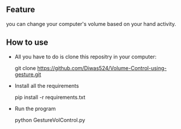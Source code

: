 ## Feature
you can change your computer's volume based on your hand activity.

## How to use

* All you have to do is clone this repositry in your computer:
  
  git clone https://github.com/Diwas524/Volume-Control-using-gesture.git

* Install all the requirements

  pip install -r requirements.txt

* Run the program
  
  python GestureVolControl.py
